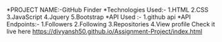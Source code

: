*PROJECT NAME:-GitHub Finder 
*Technologies Used:- 1.HTML 2.CSS 3.JavaScript 4.Jquery 5.Bootstrap 
*API Used :- 1.github api 
*API Endpoints:- 1.Followers 2.Following 3.Repositories 4.View profile
         Check it live here
https://divyansh50.github.io/Assignment-Project/index.html
